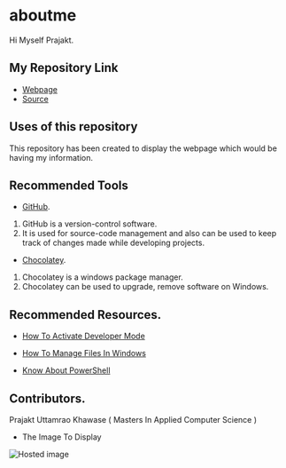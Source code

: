 # aboutme
Hi Myself Prajakt.

## My Repository Link

- [Webpage](https://prajakt-khawase.github.io/aboutme/)
- [Source](https://github.com/Prajakt-Khawase/aboutme)

## Uses of this repository
   This repository has been created to display the webpage which would be having my information.
   
## Recommended Tools

 - [GitHub](https://pages.github.com/). 
 
 1. GitHub is a version-control software. 
 1. It is used for source-code management and also can be used to keep track of changes made while developing projects.
 
 - [Chocolatey](https://chocolatey.org/).
 
 1. Chocolatey is a windows package manager.
 1. Chocolatey can be used to upgrade, remove software on Windows. 
 
 ## Recommended Resources.
 
 - [How To Activate Developer Mode](https://www.howtogeek.com/292914/what-is-developer-mode-in-windows-10/)
 
 - [How To Manage Files In Windows](https://www.windowscentral.com/how-manage-file-storage-windows-10)
 
 - [Know About PowerShell](https://docs.microsoft.com/en-us/powershell/scripting/powershell-scripting?view=powershell-6)
   
   
 ## Contributors.
   
   Prajakt Uttamrao Khawase ( Masters In Applied Computer Science )
   
   - The Image To Display
   
   ![Hosted image](https://paultrani.com/wp-content/uploads/2016/04/lion-1170x830.png)
